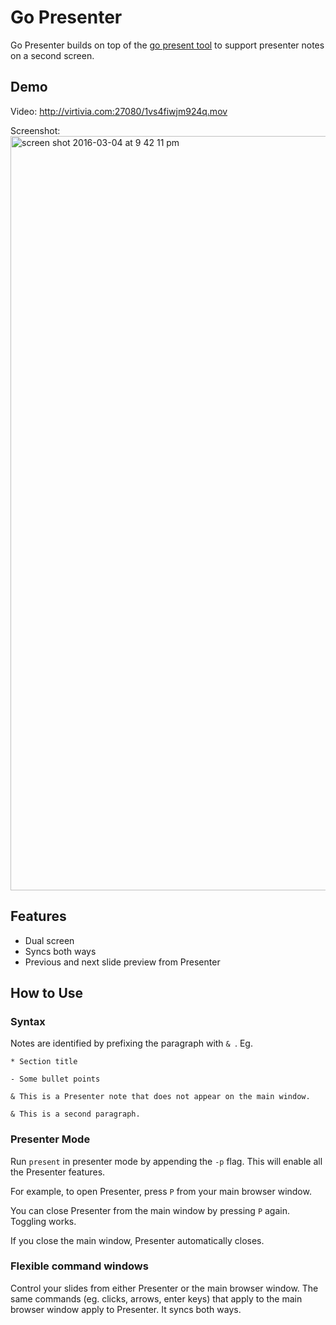 # Go Presenter

Go Presenter builds on top of the [go present tool](https://github.com/golang/tools) to support presenter notes on a second screen.

## Demo

Video: http://virtivia.com:27080/1vs4fiwjm924q.mov

Screenshot: <img width="1207" alt="screen shot 2016-03-04 at 9 42 11 pm" src="https://cloud.githubusercontent.com/assets/4488777/13545940/0d5780cc-e252-11e5-88d4-4bb9c70fc9a4.png">

## Features

- Dual screen
- Syncs both ways
- Previous and next slide preview from Presenter

## How to Use

### Syntax

Notes are identified by prefixing the paragraph with `& `. Eg.

```
* Section title

- Some bullet points

& This is a Presenter note that does not appear on the main window.

& This is a second paragraph.
```

### Presenter Mode

Run `present` in presenter mode by appending the `-p` flag. This will enable all the Presenter features. 

For example, to open Presenter, press `P` from your main browser window.

You can close Presenter from the main window by pressing `P` again. Toggling works.

If you close the main window, Presenter automatically closes.

### Flexible command windows

Control your slides from either Presenter or the main browser window. The same commands (eg. clicks, arrows, enter keys) that apply to the main browser window apply to Presenter. It syncs both ways.
